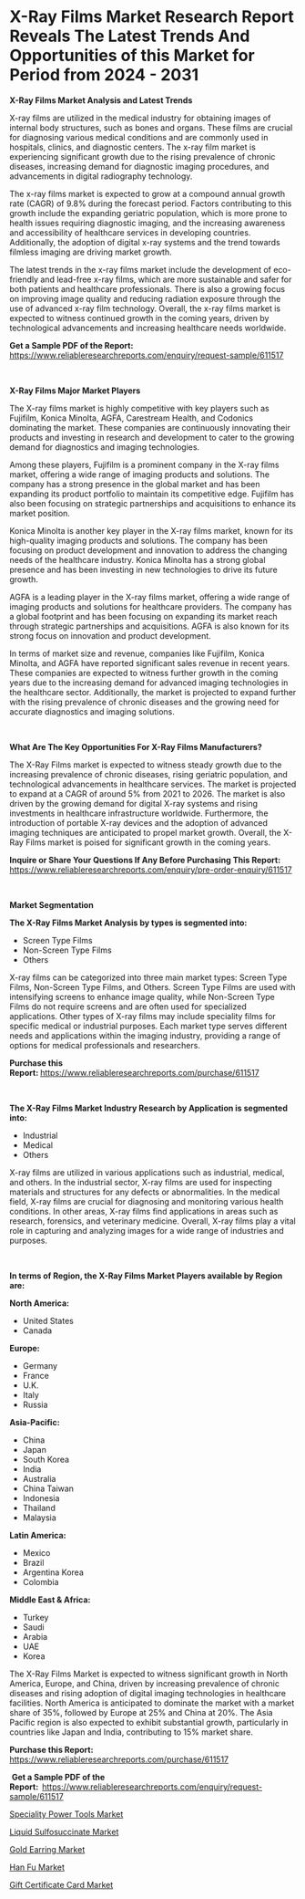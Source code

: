 <p><h1>X-Ray Films Market Research Report Reveals The Latest Trends And Opportunities of this Market for Period from 2024 - 2031</h1></p><p><strong>X-Ray Films Market Analysis and Latest Trends</strong></p>
<p><p>X-ray films are utilized in the medical industry for obtaining images of internal body structures, such as bones and organs. These films are crucial for diagnosing various medical conditions and are commonly used in hospitals, clinics, and diagnostic centers. The x-ray film market is experiencing significant growth due to the rising prevalence of chronic diseases, increasing demand for diagnostic imaging procedures, and advancements in digital radiography technology.</p><p>The x-ray films market is expected to grow at a compound annual growth rate (CAGR) of 9.8% during the forecast period. Factors contributing to this growth include the expanding geriatric population, which is more prone to health issues requiring diagnostic imaging, and the increasing awareness and accessibility of healthcare services in developing countries. Additionally, the adoption of digital x-ray systems and the trend towards filmless imaging are driving market growth.</p><p>The latest trends in the x-ray films market include the development of eco-friendly and lead-free x-ray films, which are more sustainable and safer for both patients and healthcare professionals. There is also a growing focus on improving image quality and reducing radiation exposure through the use of advanced x-ray film technology. Overall, the x-ray films market is expected to witness continued growth in the coming years, driven by technological advancements and increasing healthcare needs worldwide.</p></p>
<p><strong>Get a Sample PDF of the Report:&nbsp;</strong> <a href="https://www.reliableresearchreports.com/enquiry/request-sample/611517">https://www.reliableresearchreports.com/enquiry/request-sample/611517</a></p>
<p>&nbsp;</p>
<p><strong>X-Ray Films Major Market Players</strong></p>
<p><p>The X-ray films market is highly competitive with key players such as Fujifilm, Konica Minolta, AGFA, Carestream Health, and Codonics dominating the market. These companies are continuously innovating their products and investing in research and development to cater to the growing demand for diagnostics and imaging technologies.</p><p>Among these players, Fujifilm is a prominent company in the X-ray films market, offering a wide range of imaging products and solutions. The company has a strong presence in the global market and has been expanding its product portfolio to maintain its competitive edge. Fujifilm has also been focusing on strategic partnerships and acquisitions to enhance its market position.</p><p>Konica Minolta is another key player in the X-ray films market, known for its high-quality imaging products and solutions. The company has been focusing on product development and innovation to address the changing needs of the healthcare industry. Konica Minolta has a strong global presence and has been investing in new technologies to drive its future growth.</p><p>AGFA is a leading player in the X-ray films market, offering a wide range of imaging products and solutions for healthcare providers. The company has a global footprint and has been focusing on expanding its market reach through strategic partnerships and acquisitions. AGFA is also known for its strong focus on innovation and product development.</p><p>In terms of market size and revenue, companies like Fujifilm, Konica Minolta, and AGFA have reported significant sales revenue in recent years. These companies are expected to witness further growth in the coming years due to the increasing demand for advanced imaging technologies in the healthcare sector. Additionally, the market is projected to expand further with the rising prevalence of chronic diseases and the growing need for accurate diagnostics and imaging solutions.</p></p>
<p>&nbsp;</p>
<p><strong>What Are The Key Opportunities For X-Ray Films Manufacturers?</strong></p>
<p><p>The X-Ray Films market is expected to witness steady growth due to the increasing prevalence of chronic diseases, rising geriatric population, and technological advancements in healthcare services. The market is projected to expand at a CAGR of around 5% from 2021 to 2026. The market is also driven by the growing demand for digital X-ray systems and rising investments in healthcare infrastructure worldwide. Furthermore, the introduction of portable X-ray devices and the adoption of advanced imaging techniques are anticipated to propel market growth. Overall, the X-Ray Films market is poised for significant growth in the coming years.</p></p>
<p><strong>Inquire or Share Your Questions If Any Before Purchasing This Report:</strong> <a href="https://www.reliableresearchreports.com/enquiry/pre-order-enquiry/611517">https://www.reliableresearchreports.com/enquiry/pre-order-enquiry/611517</a></p>
<p>&nbsp;</p>
<p><strong>Market Segmentation</strong></p>
<p><strong>The X-Ray Films Market Analysis by types is segmented into:</strong></p>
<p><ul><li>Screen Type Films</li><li>Non-Screen Type Films</li><li>Others</li></ul></p>
<p><p>X-ray films can be categorized into three main market types: Screen Type Films, Non-Screen Type Films, and Others. Screen Type Films are used with intensifying screens to enhance image quality, while Non-Screen Type Films do not require screens and are often used for specialized applications. Other types of X-ray films may include speciality films for specific medical or industrial purposes. Each market type serves different needs and applications within the imaging industry, providing a range of options for medical professionals and researchers.</p></p>
<p><strong>Purchase this Report:&nbsp;</strong><a href="https://www.reliableresearchreports.com/purchase/611517">https://www.reliableresearchreports.com/purchase/611517</a></p>
<p>&nbsp;</p>
<p><strong>The X-Ray Films Market Industry Research by Application is segmented into:</strong></p>
<p><ul><li>Industrial</li><li>Medical</li><li>Others</li></ul></p>
<p><p>X-ray films are utilized in various applications such as industrial, medical, and others. In the industrial sector, X-ray films are used for inspecting materials and structures for any defects or abnormalities. In the medical field, X-ray films are crucial for diagnosing and monitoring various health conditions. In other areas, X-ray films find applications in areas such as research, forensics, and veterinary medicine. Overall, X-ray films play a vital role in capturing and analyzing images for a wide range of industries and purposes.</p></p>
<p>&nbsp;</p>
<p><strong>In terms of Region, the X-Ray Films Market Players available by Region are:</strong></p>
<p>
    <p> <strong> North America: </strong>
        <ul>
            <li>United States</li>
            <li>Canada</li>
        </ul>
        </p> 
    <p> <strong> Europe: </strong>
        <ul>
            <li>Germany</li>
            <li>France</li>
            <li>U.K.</li>
            <li>Italy</li>
            <li>Russia</li>
        </ul>
        </p> 
    <p> <strong> Asia-Pacific: </strong>
        <ul>
            <li>China</li>
            <li>Japan</li>
            <li>South Korea</li>
            <li>India</li>
            <li>Australia</li>
            <li>China Taiwan</li>
            <li>Indonesia</li>
            <li>Thailand</li>
            <li>Malaysia</li>
        </ul>
        </p> 
    <p> <strong> Latin America: </strong>
        <ul>
            <li>Mexico</li>
            <li>Brazil</li>
            <li>Argentina Korea</li>
            <li>Colombia</li>
        </ul>
        </p> 
    <p> <strong> Middle East & Africa: </strong>
        <ul>
            <li>Turkey</li>
            <li>Saudi</li>
            <li>Arabia</li>
            <li>UAE</li>
            <li>Korea</li>
        </ul>
    </p>
    </p>
<p><p>The X-Ray Films Market is expected to witness significant growth in North America, Europe, and China, driven by increasing prevalence of chronic diseases and rising adoption of digital imaging technologies in healthcare facilities. North America is anticipated to dominate the market with a market share of 35%, followed by Europe at 25% and China at 20%. The Asia Pacific region is also expected to exhibit substantial growth, particularly in countries like Japan and India, contributing to 15% market share.</p></p>
<p><strong>Purchase this Report: </strong><a href="https://www.reliableresearchreports.com/purchase/611517">https://www.reliableresearchreports.com/purchase/611517</a></p>
<p>&nbsp;<strong>Get a Sample PDF of the Report:&nbsp;&nbsp;</strong><a href="https://www.reliableresearchreports.com/enquiry/request-sample/611517">https://www.reliableresearchreports.com/enquiry/request-sample/611517</a></p>
<p><strong></strong></p>
<p><p><a href="https://github.com/indrystar/Market-Research-Report-List-1/blob/main/speciality-power-tools-market.md">Speciality Power Tools Market</a></p><p><a href="https://github.com/AKSHATREPORTPRIME/Market-Research-Report-List-3/blob/main/liquid-sulfosuccinate-market.md">Liquid Sulfosuccinate Market</a></p><p><a href="https://medium.com/@jackytorphy/gold-earring-market-share-evolution-and-market-growth-trends-2024-2031-8fe684a0ab39">Gold Earring Market</a></p><p><a href="https://medium.com/@jackytorphy/han-fu-market-exploring-market-share-market-trends-and-future-growth-e3fb0527a5e6">Han Fu Market</a></p><p><a href="https://medium.com/@jackytorphy/gift-certificate-card-market-insight-market-trends-growth-forecasted-from-2024-to-2031-fcf037e0738e">Gift Certificate Card Market</a></p></p>